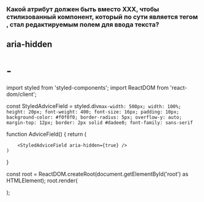 ### Какой атрибут должен быть вместо XXX, чтобы стилизованный компонент, который по сути является тегом <div>, стал редактируемым полем для ввода текста?
## aria-hidden
# - 

import styled from 'styled-components';
import ReactDOM from 'react-dom/client';


const StyledAdviceField = styled.div`
  max-width: 500px;
  width: 100%;
  height: 20px;
  font-weight: 400;
  font-size: 16px;
  padding: 10px;
  background-color: #f0f0f0;
  border-radius: 5px;
  overflow-y: auto;
  margin-top: 12px;
  border: 2px solid #dadee0;
  font-family: sans-serif
`

function AdviceField() {
    return (
<!--
        <StyledAdviceField XXX ={true} />
-->

        <StyledAdviceField aria-hidden={true} />
    )
}

const root = ReactDOM.createRoot(document.getElementById('root') as HTMLElement);
root.render(
    <div className="App">
        <AdviceField />
    </div>
);
